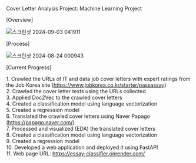 Cover Letter Analysis Project: Machine Learning Project

\[Overview\]

![스크린샷 2024-09-03 041911](https://github.com/user-attachments/assets/08d11553-7808-4cac-846f-de3d8b731f86)

\[Process\]

![스크린샷 2024-08-24 000943](https://github.com/user-attachments/assets/dc9d2194-61a8-40c0-b2ce-16e2988d1aa5)

\[Current Progress\]

1\. Crawled the URLs of IT and data job cover letters with expert ratings from the Job Korea site (https://www.jobkorea.co.kr/starter/passassay)  
2\. Crawled the cover letter texts using the URLs collected  
3\. Applied Doc2Vec to the crawled cover letters  
4\. Created a classification model using language vectorization  
5\. Created a regression model  
6\. Translated the crawled cover letters using Naver Papago (https://papago.naver.com/)  
7\. Processed and visualized (EDA) the translated cover letters  
8\. Created a classification model using language vectorization  
9\. Created a regression model  
10\. Developed a web application and deployed it using FastAPI  
11\. Web page URL: https://essay-classifier.onrender.com/  
